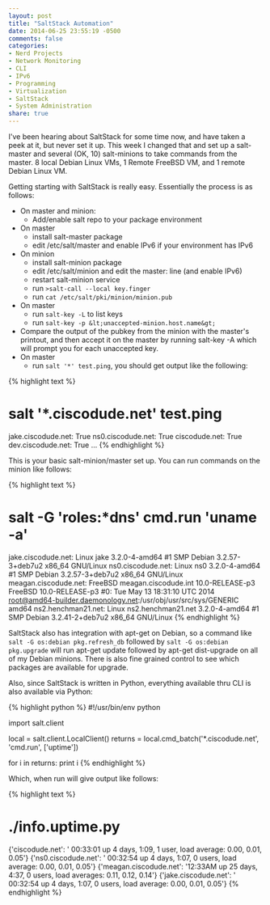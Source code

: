 ```yaml
---
layout: post
title: "SaltStack Automation"
date: 2014-06-25 23:55:19 -0500
comments: false
categories:
- Nerd Projects
- Network Monitoring
- CLI
- IPv6
- Programming
- Virtualization
- SaltStack
- System Administration
share: true
---
```

I've been hearing about SaltStack for some time now, and have taken a peek at it, but never set it up. This week I changed that and set up a salt-master and several (OK, 10) salt-minions to take commands from the master. 8 local Debian Linux VMs, 1 Remote FreeBSD VM, and 1 remote Debian Linux VM.

Getting starting with SaltStack is really easy. Essentially the process is as follows:

*	On master and minion:
	*	Add/enable salt repo to your package environment
*	On master
	*	install salt-master package
	*	edit /etc/salt/master and enable IPv6 if your environment has IPv6
*	On minion
	*	install salt-minion package
	*	edit /etc/salt/minion and edit the master: line (and enable IPv6)
	*	restart salt-minion service
	*	run `>salt-call --local key.finger`
	*	run `cat /etc/salt/pki/minion/minion.pub`
*	On master
	*	run `salt-key -L` to list keys
	*	run `salt-key -p &lt;unaccepted-minion.host.name&gt;`
*	Compare the output of the pubkey from the minion with the master's printout, and then accept it on the master by running salt-key -A which will prompt you for each unaccepted key.
*	On master
	*	run `salt '*' test.ping`, you should get output like the following:

{% highlight text %}
# salt '*.ciscodude.net' test.ping
jake.ciscodude.net:
    True
ns0.ciscodude.net:
    True
ciscodude.net:
    True
dev.ciscodude.net:
    True
...
{% endhighlight %}

This is your basic salt-minion/master set up. You can run commands on the minion like follows:

{% highlight text %}
# salt -G 'roles:*dns' cmd.run 'uname -a'
jake.ciscodude.net:
    Linux jake 3.2.0-4-amd64 #1 SMP Debian 3.2.57-3+deb7u2 x86_64 GNU/Linux
ns0.ciscodude.net:
    Linux ns0 3.2.0-4-amd64 #1 SMP Debian 3.2.57-3+deb7u2 x86_64 GNU/Linux
meagan.ciscodude.net:
    FreeBSD meagan.ciscodude.int 10.0-RELEASE-p3 FreeBSD 10.0-RELEASE-p3 #0: Tue May 13 18:31:10 UTC 2014     root@amd64-builder.daemonology.net:/usr/obj/usr/src/sys/GENERIC  amd64
ns2.henchman21.net:
    Linux ns2.henchman21.net 3.2.0-4-amd64 #1 SMP Debian 3.2.41-2+deb7u2 x86_64 GNU/Linux
{% endhighlight %}

SaltStack also has integration with apt-get on Debian, so a command like `salt -G os:debian pkg.refresh_db` followed by `salt -G os:debian pkg.upgrade` will run apt-get update followed by apt-get dist-upgrade on all of my Debian minions. There is also fine grained control to see which packages are available for upgrade.

Also, since SaltStack is written in Python, everything available thru CLI is also available via Python:

{% highlight python %}
#!/usr/bin/env python

import salt.client

local = salt.client.LocalClient()
returns = local.cmd_batch('*.ciscodude.net', 'cmd.run', ['uptime'])

for i in returns:
  print i
{% endhighlight %}

Which, when run will give output like follows:

{% highlight text %}
# ./info.uptime.py
{'ciscodude.net': ' 00:33:01 up 4 days,  1:09,  1 user,  load average: 0.00, 0.01, 0.05'}
{'ns0.ciscodude.net': ' 00:32:54 up 4 days,  1:07,  0 users,  load average: 0.00, 0.01, 0.05'}
{'meagan.ciscodude.net': '12:33AM  up 25 days,  4:37, 0 users, load averages: 0.11, 0.12, 0.14'}
{'jake.ciscodude.net': ' 00:32:54 up 4 days,  1:07,  0 users,  load average: 0.00, 0.01, 0.05'}
{% endhighlight %}


